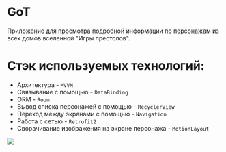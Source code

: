# GoT
Приложение для просмотра подробной информации по персонажам из всех домов вселенной "Игры престолов".

# Стэк используемых технологий:

- Архитектура - `MVVM`
- Связывание с помощью - `DataBinding`
- ORM - `Room`
- Вывод списка персонажей с помощью - `RecyclerView`
- Переход между экранами с помощью - `Navigation`
- Работа с сетью - `Retrofit2`
- Сворачивание изображения на экране персонажа - `MotionLayout`

![](demo.gif)

